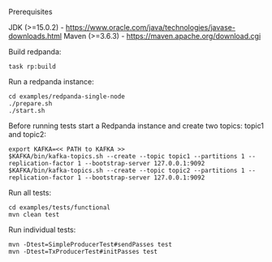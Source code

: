Prerequisites

  JDK (>=15.0.2) - https://www.oracle.com/java/technologies/javase-downloads.html
  Maven (>=3.6.3) - https://maven.apache.org/download.cgi

Build redpanda:

    task rp:build

Run a redpanda instance:

    cd examples/redpanda-single-node
    ./prepare.sh
    ./start.sh

Before running tests start a Redpanda instance and create two topics: topic1 and topic2:

    export KAFKA=<< PATH to KAFKA >>
    $KAFKA/bin/kafka-topics.sh --create --topic topic1 --partitions 1 --replication-factor 1 --bootstrap-server 127.0.0.1:9092
    $KAFKA/bin/kafka-topics.sh --create --topic topic2 --partitions 1 --replication-factor 1 --bootstrap-server 127.0.0.1:9092

Run all tests:

    cd examples/tests/functional
    mvn clean test

Run individual tests:

    mvn -Dtest=SimpleProducerTest#sendPasses test
    mvn -Dtest=TxProducerTest#initPasses test
